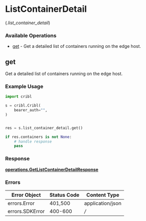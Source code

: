 # ListContainerDetail
(*.list_container_detail*)

### Available Operations

* [get](#get) - Get a detailed list of containers running on the edge host.

## get

Get a detailed list of containers running on the edge host.

### Example Usage

```python
import cribl

s = cribl.Cribl(
    bearer_auth="",
)


res = s.list_container_detail.get()

if res.containers is not None:
    # handle response
    pass
```


### Response

**[operations.GetListContainerDetailResponse](../../models/operations/getlistcontainerdetailresponse.md)**
### Errors

| Error Object     | Status Code      | Content Type     |
| ---------------- | ---------------- | ---------------- |
| errors.Error     | 401,500          | application/json |
| errors.SDKError  | 400-600          | */*              |
